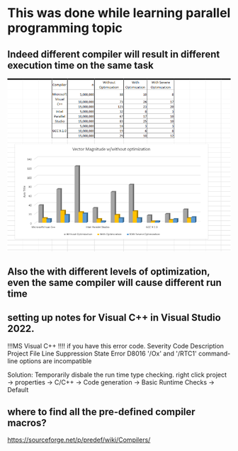 # This was done while learning parallel programming topic

## Indeed different compiler will result in different execution time on the same task

![Alt text](time_difference.png)

## Also the with different levels of optimization, even the same compiler will cause different run time

## setting up notes for Visual C++ in Visual Studio 2022.

!!!MS Visual C++ !!!! if you have this error code. 
Severity	Code	Description	Project	File	Line	Suppression State
Error	D8016	'/Ox' and '/RTC1' command-line options are incompatible


Solution:
Temporarily disbale the run time type checking.
right click project -> properties -> C/C++ -> Code generation -> Basic Runtime Checks -> Default

## where to find all the pre-defined compiler macros?

<https://sourceforge.net/p/predef/wiki/Compilers/>